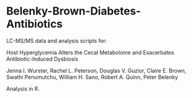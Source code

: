# Belenky-Brown-Diabetes-Antibiotics

LC-MS/MS data and analysis scripts for:

Host Hyperglycemia Alters the Cecal Metabolome and Exacerbates Antibiotic-Induced Dysbiosis

Jenna I. Wurster, Rachel L. Peterson, Douglas V. Guzior, Claire E. Brown, Swathi Penumutchu, William H. Sano, Robert A. Quinn, Peter Belenky

Analysis in R.
